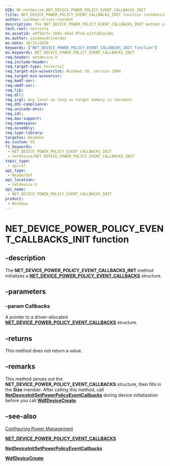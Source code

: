 ```yaml
---
UID: NF:netdevice.NET_DEVICE_POWER_POLICY_EVENT_CALLBACKS_INIT
title: NET_DEVICE_POWER_POLICY_EVENT_CALLBACKS_INIT function (netdevice.h)
author: windows-driver-content
description: The NET_DEVICE_POWER_POLICY_EVENT_CALLBACKS_INIT method initializes a NET_DEVICE_POWER_POLICY_EVENT_CALLBACKS structure.
tech.root: netvista
ms.assetid: adf5b2fc-1b9a-4dad-97ad-e23f382acb8c
ms.author: windowsdriverdev
ms.date: 10/11/2019
keywords: ["NET_DEVICE_POWER_POLICY_EVENT_CALLBACKS_INIT function"]
ms.keywords: NET_DEVICE_POWER_POLICY_EVENT_CALLBACKS_INIT
req.header: netdevice.h
req.include-header: 
req.target-type: Universal
req.target-min-winverclnt: Windows 10, version 2004
req.target-min-winversvr: 
req.kmdf-ver: 
req.umdf-ver: 
req.lib: 
req.dll: 
req.irql: Any level as long as target memory is resident
req.ddi-compliance: 
req.unicode-ansi: 
req.idl: 
req.max-support: 
req.namespace: 
req.assembly: 
req.type-library: 
targetos: Windows
ms.custom: Vb
f1_keywords:
 - NET_DEVICE_POWER_POLICY_EVENT_CALLBACKS_INIT
 - netdevice/NET_DEVICE_POWER_POLICY_EVENT_CALLBACKS_INIT
topic_type:
 - apiref
api_type:
 - HeaderDef
api_location:
 - netdevice.h
api_name:
 - NET_DEVICE_POWER_POLICY_EVENT_CALLBACKS_INIT
product:
 - Windows
---
```


# NET_DEVICE_POWER_POLICY_EVENT_CALLBACKS_INIT function


## -description

The **NET_DEVICE_POWER_POLICY_EVENT_CALLBACKS_INIT** method initializes a [**NET_DEVICE_POWER_POLICY_EVENT_CALLBACKS**](../netdevice/ns-netdevice-_net_device_power_policy_event_callbacks.md) structure.

## -parameters

### -param Callbacks

A pointer to a driver-allocated [**NET_DEVICE_POWER_POLICY_EVENT_CALLBACKS**](../netdevice/ns-netdevice-_net_device_power_policy_event_callbacks.md) structure.

## -returns

This method does not return a value.

## -remarks

This method zeroes out the **NET_DEVICE_POWER_POLICY_EVENT_CALLBACKS** structure, then fills in the **Size** member. After calling this method, call [**NetDeviceInitSetPowerPolicyEventCallbacks**](../netdevice/nf-netdevice-netdeviceinitsetpowerpolicyeventcallbacks.md) during device initialization before you call [**WdfDeviceCreate**](../wdfdevice/nf-wdfdevice-wdfdevicecreate.md).

## -see-also

[Configuring Power Management](https://docs.microsoft.com/windows-hardware/drivers/netcx/configuring-power-management)

[**NET_DEVICE_POWER_POLICY_EVENT_CALLBACKS**](../netdevice/ns-netdevice-_net_device_power_policy_event_callbacks.md)

[**NetDeviceInitSetPowerPolicyEventCallbacks**](../netdevice/nf-netdevice-netdeviceinitsetpowerpolicyeventcallbacks.md)

[**WdfDeviceCreate**](../wdfdevice/nf-wdfdevice-wdfdevicecreate.md)

